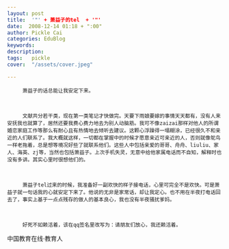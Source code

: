 ```yaml
---
layout: post  
title:  '"' + 萧益子的tel  + '"'
date:  2008-12-14 01:18 + ":00" 
author: Pickle Cai  
categories: EduBlog  
keywords: 
description:   
tags:	pickle   
cover:  "/assets/cover.jpeg"  

---  
```

    
         萧益子的话总能让我安定下来。



         文献共分若干类，现在第一类笔记才快做完。天要下雨娘要嫁的事情天天都有，没有人来安抚我也就算了，居然还要我费心费力地去为别人动脑筋。我可不像zaizai那样对他人的所谓婚恋家庭工作等那么有耐心且有热情地去倾听去建议。这颗心浮躁得一塌糊涂，已经很久不和亲近的人们联系了。我大概就这样，一切都在掌握中的时候才愿意亲近可亲近的人，否则就像鸵鸟一样老拖着，总是想等境况好些了就联系他们。这些人中包括亲爱的哥哥、舟舟、liuliu、家人、海英、zj等，当然也包括萧益子。上次手机失灵，无意中给他家属电话而不自知，解释时也没有多讲。其实心里时很想他们的。



         萧益子tel过来的时候，我准备好一副欢快的样子接电话，心里可完全不是欢快。可是萧益子就一句话我的心就安定下来了。他说的无非是家常话，却让我定心。也不用在半夜打电话回去了，事实上基于一点点残存的做人的基本良心，我也没有半夜骚扰爹妈。



         好死不如赖活着，该在qq签名里改写为：请朋友们放心，我还赖活着。



		    
 中国教育在线·教育人

